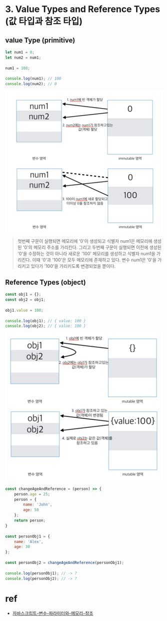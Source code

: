 # 3. Value Types and Reference Types (값 타입과 참조 타입)

## value Type (primitive)

```js
let num1 = 0;
let num2 = num1;

num1 = 100;

console.log(num1); // 100
console.log(num2); // 0
```

![value Types](./imgs/valueTypes.png)

> 첫번째 구문이 실행되면 메모리에 '0'이 생성되고 식별자 num1은 메모리에 생성된 '0'의 메모리 주소를 가리킨다. 그리고 두번째 구문이 실행되면 이전에 생성된 '0'을 수정하는 것이 아니라 새로운 '100' 메모리를 생성하고 식별자 num1을 가리킨다. 이때 '0'과 '100'은 모두 메모리에 존재하고 있다. 변수 num1은 '0'을 가리키고 있다가 '100'을 가리키도록 변경되었을 뿐이다.

## Reference Types (object)

```js
const obj1 = {};
const obj2 = obj1;

obj1.value = 100;

console.log(obj1); // { value: 100 }
console.log(obj2); // { value: 100 }
```

![Reference Types](./imgs/ReferenceType.png)

```js
const changeAgeAndReference = (person) => {
    person.age = 25;
    person = {
        name: 'John',
        age: 50
    };
    return person;
}

const personObj1 = {
    name: 'Alex',
    age: 30
};

const personObj2 = changeAgeAndReference(personObj1);

console.log(personObj1); // -> ?
console.log(personObj2); // -> ?
```


# ref
- [자바스크립트-변수-파라미터와-메모리-참조](https://yuddomack.tistory.com/entry/%EC%9E%90%EB%B0%94%EC%8A%A4%ED%81%AC%EB%A6%BD%ED%8A%B8-%EB%B3%80%EC%88%98-%ED%8C%8C%EB%9D%BC%EB%AF%B8%ED%84%B0%EC%99%80-%EB%A9%94%EB%AA%A8%EB%A6%AC-%EC%B0%B8%EC%A1%B0)